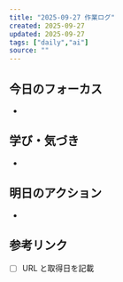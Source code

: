 ```yaml
---
title: "2025-09-27 作業ログ"
created: 2025-09-27
updated: 2025-09-27
tags: ["daily","ai"]
source: ""
---
```


## 今日のフォーカス
- 

## 学び・気づき
- 

## 明日のアクション
- 

## 参考リンク
- [ ] URL と取得日を記載
